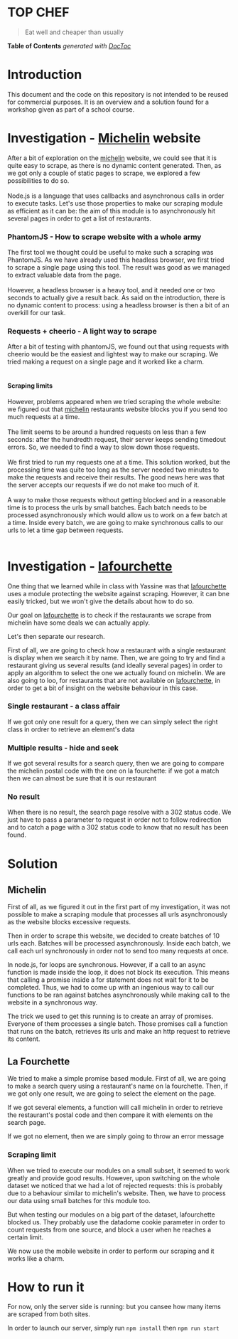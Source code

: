 # TOP CHEF

> Eat well and cheaper than usually

<!-- START doctoc generated TOC please keep comment here to allow auto update -->
<!-- DON'T EDIT THIS SECTION, INSTEAD RE-RUN doctoc TO UPDATE -->
**Table of Contents**  *generated with [DocToc](https://github.com/thlorenz/doctoc)*


<!-- END doctoc generated TOC please keep comment here to allow auto update -->

# Introduction

This document and the code on this repository is not intended to be reused for commercial purposes. 
It is an overview and a solution found for a workshop given as part of a school course.

# Investigation - [Michelin](https://restaurant.michelin.fr/ "Michelin Restaurants Website") website

After a bit of exploration on the [michelin](https://restaurant.michelin.fr/ "Michelin Restaurants Website") website, 
we could see that it is quite easy to scrape, as there is no dynamic content generated. 
Then, as we got only a couple of static pages to scrape, we explored a few possibilities to do so.
<br><br>
Node.js is a language that uses callbacks and asynchronous calls in order to execute tasks. Let's use
those properties to make our scraping module as efficient as it can be: the aim of this module is
to asynchronously hit several pages in order to get a list of restaurants. 

### PhantomJS - How to scrape website with a whole army

The first tool we thought could be useful to make such a scraping was PhantomJS.
As we have already used this headless browser, we first tried to scrape a single page using this tool.
The result was good as we managed to extract valuable data from the page.<br><br>
However, a headless browser is a heavy tool, and it needed one or two seconds to actually give a result back.
As said on the introduction, there is no dynamic content to process: using a headless browser is then a bit of an 
overkill for our task.

### Requests + cheerio - A light way to scrape

After a bit of testing with phantomJS, we found out that using requests with cheerio would be the easiest and lightest 
way to make our scraping. We tried making a request on a single page and it worked like a charm.
<br><br>

#### Scraping limits

However, problems appeared when we tried scraping the whole website:
we figured out that [michelin](https://restaurant.michelin.fr/ "Michelin Restaurants Website") 
restaurants website blocks you if you send too much requests at a time.
<br><br>
The limit seems to be around a hundred requests on less than a few seconds: after the hundredth request, 
their server keeps sending timedout errors. So, we needed to find a way to slow down those requests.
<br><br>
We first tried to run my requests one at a time. This solution worked, but the processing time was quite too long 
as the server needed two minutes to make the requests and receive their results. The good news here was that
the server accepts our requests if we do not make too much of it.
<br><br>
A way to make those requests without getting blocked and in a reasonable time is to process the urls by small batches. 
Each batch needs to be processed asynchronously which would allow us to work on a few batch at a time.
Inside every batch, we are going to make synchronous calls to our urls to let a time gap between requests.
<br><br>

# Investigation - [lafourchette](https://www.lafourchette.com "La Fourchette Website")

One thing that we learned while in class with Yassine was that 
[lafourchette](https://www.lafourchette.com "La Fourchette Website") uses a module protecting the website against
scraping. However, it can bne easily tricked, but we won't give the details about how to do so.

Our goal on [lafourchette](https://www.lafourchette.com "La Fourchette Website")
 is to check if the restaurants we scrape from michelin have some deals we can actually apply.

Let's then separate our research.

First of all, we are going to check how a restaurant with a single restaurant is display when we search it by name.
Then, we are going to try and find a restaurant giving us several results (and ideally several pages) in order to apply
an algorithm to select the one we actually found on michelin. We are also going to loo, for restaurants
that are not available on [lafourchette](https://www.lafourchette.com "La Fourchette Website"), 
in order to get a bit of insight on the website behaviour in this case.

### Single restaurant - a class affair

If we got only one result for a query, then we can simply select the right class in ordrer to retrieve an element's data

### Multiple results - hide and seek

If we got several results for a search query, then we are going to compare the michelin postal code with the one
on la fourchette: if we got a match then we can almost be sure that it is our restaurant

### No result

When there is no result, the search page resolve with a 302 status code. We just have to pass a parameter to request
in order not to follow redirection and to catch a page with a 302 status code to know that no result has been found.



# Solution

## Michelin

First of all, as we figured it out in the first part of my investigation, it was not possible to make a scraping module 
that processes all urls asynchronously as the website blocks excessive requests.

Then in order to scrape this website, we decided to create batches of 10 urls each. Batches will be processed
asynchronously. Inside each batch, we call each url synchronously in order not to send too many requests at once.

In node.js, for loops are synchronous. However, if a call to an async function is made inside the loop, it does not block
its execution. This means that calling a promise inside a for statement does not wait for it to be completed.
Thus, we had to come up with an ingenious way to call our functions to be ran against batches asynchronously while
making call to the website in a synchronous way.

The trick we used to get this running is to create an array of promises. Everyone of them processes a single batch.
Those promises call a function that runs on the batch, retrieves its urls and make an http request to retrieve its content.

## La Fourchette

We tried to make a simple promise based module. First of all, we are going to make a search query using a restaurant's
name on la fourchette. Then, if we got only one result, we are going to select the element on the page.

If we got several elements, a function will call michelin in order to retrieve the restaurant's postal code and then
compare it with elements on the search page.

If we got no element, then we are simply going to throw an error message

### Scraping limit

When we tried to execute our modules on a small subset, it seemed to work greatly and provide good results.
However, upon switching on the whole dataset we noticed that we had a lot of rejected requests: this is probably due to
a behaviour similar to michelin's website. Then, we have to process our data using small batches for this module too.

But when testing our modules on a big part of the dataset, lafourchette blocked us. They probably use the datadome
cookie parameter in order to count requests from one source, and block a user when he reaches a certain limit.

We now use the mobile website in order to perform our scraping and it works like a charm.

# How to run it

For now, only the server side is running: but you cansee how many items are scraped from both sites.

In order to launch our server, simply run `npm install` then `npm run start`